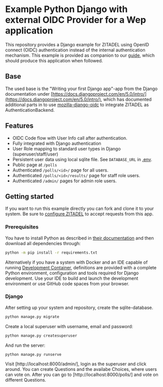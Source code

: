 # Example Python Django with external OIDC Provider for a Wep application

This repository provides a Django example for ZITADEL using OpenID connect (OIDC) authentication instead of the internal authentication mechanism.
This example is provided as companion to our [guide](https://zitadel.com/docs/examples/login/django),
which should produce this application when followed.

## Base

The used base is the "Writing your first Django app"-app from the Django documentation under [https://docs.djangoproject.com/en/5.0/intro/](https://docs.djangoproject.com/en/5.0/intro/), which has documented additional parts in to use [mozilla-django-oidc](https://github.com/mozilla/mozilla-django-oidc) to integrate ZITADEL as AuthenticationBackend.

## Features

- OIDC Code flow with User Info call after authentication.
- Fully integrated with Django authentication
- User Role mapping to standard user types in Django (superuser/staff/user)
- Persistent user data using local sqlite file. See `DATABASE_URL` in [.env](.env).
- Public page at `/polls`
- Authenticated `/polls/<id>/` page for all users.
- Authenticated `/polls/<id>/results/` page for staff role users.
- Authenticated `/admin/` pages for admin role users.

## Getting started

If you want to run this example directly you can fork and clone it to your system.
Be sure to [configure ZITADEL](https://docs-git-docs-example-symfony-zitadel.vercel.app/docs/examples/login/symfony#zitadel-setup) to accept requests from this app.

### Prerequisites

You have to install Python as described in [their documentation](https://wiki.python.org/moin/BeginnersGuide/Download) and then download all dependencies through:

```bash
python -m pip install -r requirements.txt
```

Alternatively if you have a system with Docker and an IDE capable of running [Development Container](https://containers.dev/),
definitions are provided with a complete Python environment, configuration and tools required for Django development.
Use your IDE to build and launch the development environment or use GitHub code spaces from your browser.

### Django

After setting up your system and repository, create the sqlite-database.

```bash
python manage.py migrate
```

Create a local superuser with username, email and password:

```bash
python manage.py createsuperuser
```

And run the server:

```bash
python manage.py runserve
```

Visit [http://localhost:8000/admin/], login as the superuser and click around.
You can create Questions and the availabe Choices, where users can vote on.
After you can go to [http://localhost:8000/polls/] and vote on different Questions.